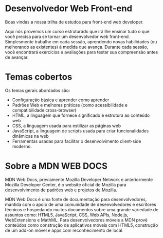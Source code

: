 

# Desenvolvedor Web Front-end

Boas vindas a nossa trilha de estudos para front-end web developer.

Aqui nós provemos um curso estruturado que irá lhe ensinar tudo o que você precisa para se tornar um desenvolvedor web front-end. Simplesmente trabalhe em cada sessão, aprendendo novas habilidades (ou melhorando as existentes) à medida que avança. Durante cada sessão, você encontrará exercícios e avaliações para testar sua compreensão antes de avançar.

# Temas cobertos

Os temas gerais abordados são:

 - Configuração básica e aprender como aprender
 - Padrões Web e melhores práticas (como acessibilidade e compatibilidade cross-browser)
 - HTML, a linguagem que fornece significado e estrutura ao conteúdo web
 - CSS, a linguagem usada para estilizar as páginas web
 - JavaScript, a linguagem de scripts usada para criar funcionalidades dinâmicas na web
 - Ferramentas usadas para facilitar o desenvolvimento client-side moderno.

# Sobre a MDN WEB DOCS

MDN Web Docs, previamente Mozilla Developer Network e anteriormente Mozilla Developer Center, é o website oficial de Mozilla para desenvolvimento de padrões web e projetos de Mozilla.

MDN Web Docs é uma fonte de documentação para desenvolvedores, mantida com o apoio de uma comunidade de desenvolvedores e escritores técnicos e hospedando muitos documentos sobre uma grande variedade de assuntos como: HTML5, JavaScript, CSS, Web APIs, Node.js, WebExtensions e MathML. Para desenvolvedores móveis a MDN provê conteúdos como construção de aplicativos móveis com HTML5, construção de um add-on móvel e apps com reconhecimento de local.
